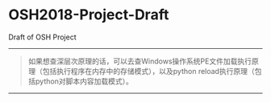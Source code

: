 # OSH2018-Project-Draft
Draft of OSH Project



----

> 如果想查深层次原理的话，可以去查Windows操作系统PE文件加载执行原理（包括执行程序在内存中的存储模式），以及python reload执行原理（包括python对脚本内容加载模式）。

----

